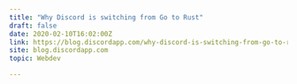 ```yaml
---
title: "Why Discord is switching from Go to Rust"
draft: false
date: 2020-02-10T16:02:00Z
link: https://blog.discordapp.com/why-discord-is-switching-from-go-to-rust-a190bbca2b1f?utm_medium=RSS&utm_source=hune
site: blog.discordapp.com
topic: Webdev  

---
```

